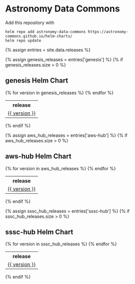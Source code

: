 # Astronomy Data Commons

Add this repository with
```
helm repo add astronomy-data-commons https://astronomy-commons.github.io/helm-charts/
helm repo update
```

{% assign entries = site.data.releases %}

{% assign genesis_releases = entries['genesis'] %}
{% if genesis_releases.size > 0 %}
## genesis Helm Chart

<table>
    <tr>
        <th>release</th>
    </tr>
    {% for version in genesis_releases %}
    <tr>
        <td><a href="{{ version | relative_url }}">{{ version }}</a></td>
    </tr>
    {% endfor %}
</table>
{% endif %}


{% assign aws_hub_releases = entries['aws-hub'] %}
{% if aws_hub_releases.size > 0 %}
## aws-hub Helm Chart

<table>
    <tr>
        <th>release</th>
    </tr>
    {% for version in aws_hub_releases %}
    <tr>
        <td><a href="{{ version | relative_url }}">{{ version }}</a></td>
    </tr>
    {% endfor %}
</table>
{% endif %}

{% assign sssc_hub_releases = entries['sssc-hub'] %}
{% if sssc_hub_releases.size > 0 %}
## sssc-hub Helm Chart

<table>
    <tr>
        <th>release</th>
    </tr>
    {% for version in sssc_hub_releases %}
    <tr>
        <td><a href="{{ version | relative_url }}">{{ version }}</a></td>
    </tr>
    {% endfor %}
</table>
{% endif %}
